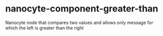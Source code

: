 # nanocyte-component-greater-than
Nanocyte node that compares two values and allows only message for which the left is greater than the right
